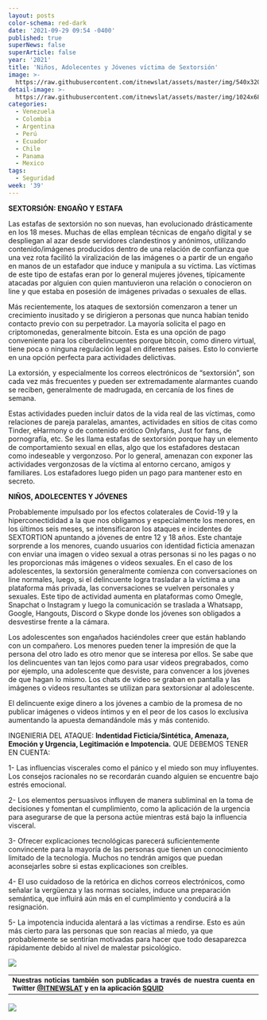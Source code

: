 ```yaml
---
layout: posts
color-schema: red-dark
date: '2021-09-29 09:54 -0400'
published: true
superNews: false
superArticle: false
year: '2021'
title: 'Niños, Adolecentes y Jóvenes víctima de Sextorsión'
image: >-
  https://raw.githubusercontent.com/itnewslat/assets/master/img/540x320/niños-tecnologia-p.jpg
detail-image: >-
  https://raw.githubusercontent.com/itnewslat/assets/master/img/1024x680/niños-tecnologia-g.jpg
categories:
  - Venezuela
  - Colombia
  - Argentina
  - Perú
  - Ecuador
  - Chile
  - Panama
  - Mexico
tags:
  - Seguridad
week: '39'
---
```

**SEXTORSIÓN: ENGAÑO Y ESTAFA**

Las estafas de sextorsión no son nuevas, han evolucionado drásticamente en los 18 meses. Muchas de ellas emplean técnicas de engaño digital y se despliegan al azar desde servidores clandestinos y anónimos, utilizando contenido/imágenes producidos dentro de una relación de confianza que una vez rota facilitó la viralización de las imágenes o a partir de un engaño en manos de un estafador que induce y manipula a su víctima. Las víctimas de este tipo de estafas eran por lo general mujeres jóvenes, típicamente atacadas por alguien con quien mantuvieron una relación o conocieron on line y que estaba en posesión de imágenes privadas o sexuales de ellas. 

Más recientemente, los ataques de sextorsión comenzaron a tener un crecimiento inusitado y se dirigieron a personas que nunca habían tenido contacto previo con su perpetrador. La mayoría solicita el pago en criptomonedas, generalmente bitcoin. Esta es una opción de pago conveniente para los ciberdelincuentes porque bitcoin, como dinero virtual, tiene poca o ninguna regulación legal en diferentes países. Esto lo convierte en una opción perfecta para actividades delictivas.

La extorsión, y especialmente los correos electrónicos de “sextorsión”, son cada vez más frecuentes y pueden ser extremadamente alarmantes cuando se reciben, generalmente de madrugada, en cercanía de los fines de semana.

Estas actividades pueden incluir datos de la vida real de las víctimas, como relaciones de pareja paralelas, amantes, actividades en sitios de citas como Tinder, eHarmony o de contenido erótico Onlyfans, Just for fans, de pornografía, etc. Se les llama estafas de sextorsión porque hay un elemento de comportamiento sexual en ellas, algo que los estafadores destacan como indeseable y vergonzoso. Por lo general, amenazan con exponer las actividades vergonzosas de la víctima al entorno cercano, amigos y familiares. Los estafadores luego piden un pago para mantener esto en secreto. 

**NIÑOS, ADOLECENTES Y JÓVENES**

Probablemente impulsado por los efectos colaterales de Covid-19 y la hiperconectididad a la que nos obligamos y especialmente los menores, en los últimos seis meses, se intensificaron los ataques e incidentes de SEXTORTION apuntando a jóvenes de entre 12 y 18 años. Este chantaje sorprende a los menores, cuando usuarios con identidad ficticia amenazan con enviar una imagen o video sexual a otras personas si no les pagas o no les proporcionas más imágenes o videos sexuales. En el caso de los adolescentes, la sextorsión generalmente comienza con conversaciones on line normales, luego, si el delincuente logra trasladar a la víctima a una plataforma más privada, las conversaciones se vuelven personales y sexuales. Este tipo de actividad aumenta en plataformas como Omegle, Snapchat o Instagram y luego la comunicación se traslada a Whatsapp, Google, Hangouts, Discord o Skype donde los jóvenes son obligados a desvestirse frente a la cámara.

Los adolescentes son engañados haciéndoles creer que están hablando con un compañero. Los menores pueden tener la impresión de que la persona del otro lado es otro menor que se interesa por ellos. Se sabe que los delincuentes van tan lejos como para usar videos pregrabados, como por ejemplo, una adolescente que desviste, para convencer a los jóvenes de que hagan lo mismo. Los chats de video se graban en pantalla y las imágenes o videos resultantes se utilizan para sextorsionar al adolescente.

El delincuente exige dinero a los jóvenes a cambio de la promesa de no publicar imágenes o videos íntimos y en el peor de los casos lo exclusiva aumentando la apuesta demandándole más y más contenido.

INGENIERIA DEL ATAQUE: **Indentidad Ficticia/Sintética, Amenaza, Emoción y Urgencia, Legitimación e Impotencia.**
QUE DEBEMOS TENER EN CUENTA:

1- Las influencias viscerales como el pánico y el miedo son muy influyentes. Los consejos racionales no se recordarán cuando alguien se encuentre bajo estrés emocional.

2- Los elementos persuasivos influyen de manera subliminal en la toma de decisiones y fomentan el cumplimiento, como la aplicación de la urgencia para asegurarse de que la persona actúe mientras está bajo la influencia visceral.

3- Ofrecer explicaciones tecnológicas parecerá suficientemente convincente para la mayoría de las personas que tienen un conocimiento limitado de la tecnología. Muchos no tendrán amigos que puedan aconsejarles sobre si estas explicaciones son creíbles.

4- El uso cuidadoso de la retórica en dichos correos electrónicos, como señalar la vergüenza y las normas sociales, induce una preparación semántica, que influirá aún más en el cumplimiento y conducirá a la resignación.

5- La impotencia inducida alentará a las víctimas a rendirse. Esto es aún más cierto para las personas que son reacias al miedo, ya que probablemente se sentirían motivadas para hacer que todo desaparezca rápidamente debido al nivel de malestar psicológico.



![](https://raw.githubusercontent.com/itnewslat/assets/master/img/540x320/niños-tecnologia-p.jpg)

<table style="height: 42px;" width="569">
<tbody>
<tr>
<td style="text-align: justify;"><sub><strong>Nuestras noticias también son publicadas a través de nuestra cuenta en Twitter <a href="https://twitter.com/itnewslat?lang=es">@ITNEWSLAT</a> y en la aplicación <a href="https://squidapp.co/en/">SQUID</a></strong></sub></td>
</tr>
</tbody>
</table>

<img src="https://tracker.metricool.com/c3po.jpg?hash=56f88a41e39ab42c063cc51676587a04"/>
